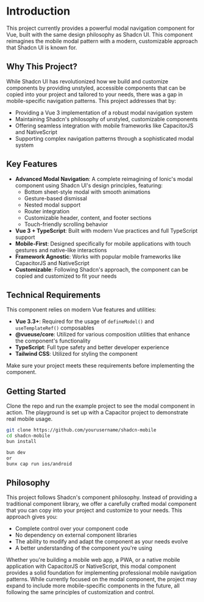 # Introduction

This project currently provides a powerful modal navigation component for Vue, built with the same design philosophy as Shadcn UI. This component reimagines the mobile modal pattern with a modern, customizable approach that Shadcn UI is known for.

## Why This Project?

While Shadcn UI has revolutionized how we build and customize components by providing unstyled, accessible components that can be copied into your project and tailored to your needs, there was a gap in mobile-specific navigation patterns. This project addresses that by:

- Providing a Vue 3 implementation of a robust modal navigation system
- Maintaining Shadcn's philosophy of unstyled, customizable components
- Offering seamless integration with mobile frameworks like CapacitorJS and NativeScript
- Supporting complex navigation patterns through a sophisticated modal system

## Key Features

- **Advanced Modal Navigation**: A complete reimagining of Ionic's modal component using Shadcn UI's design principles, featuring:
  - Bottom sheet-style modal with smooth animations
  - Gesture-based dismissal
  - Nested modal support
  - Router integration
  - Customizable header, content, and footer sections
  - Touch-friendly scrolling behavior
- **Vue 3 + TypeScript**: Built with modern Vue practices and full TypeScript support
- **Mobile-First**: Designed specifically for mobile applications with touch gestures and native-like interactions
- **Framework Agnostic**: Works with popular mobile frameworks like CapacitorJS and NativeScript
- **Customizable**: Following Shadcn's approach, the component can be copied and customized to fit your needs

## Technical Requirements

This component relies on modern Vue features and utilities:

- **Vue 3.3+**: Required for the usage of `defineModel()` and `useTemplateRef()` composables
- **@vueuse/core**: Utilized for various composition utilities that enhance the component's functionality
- **TypeScript**: Full type safety and better developer experience
- **Tailwind CSS**: Utilized for styling the component

Make sure your project meets these requirements before implementing the component.

## Getting Started

Clone the repo and run the example project to see the modal component in action. The playground is set up with a Capacitor project to demonstrate real mobile usage.

```bash
git clone https://github.com/yourusername/shadcn-mobile
cd shadcn-mobile
bun install

bun dev
or
bunx cap run ios/android
```

## Philosophy

This project follows Shadcn's component philosophy. Instead of providing a traditional component library, we offer a carefully crafted modal component that you can copy into your project and customize to your needs. This approach gives you:

- Complete control over your component code
- No dependency on external component libraries
- The ability to modify and adapt the component as your needs evolve
- A better understanding of the component you're using

Whether you're building a mobile web app, a PWA, or a native mobile application with CapacitorJS or NativeScript, this modal component provides a solid foundation for implementing professional mobile navigation patterns. While currently focused on the modal component, the project may expand to include more mobile-specific components in the future, all following the same principles of customization and control.